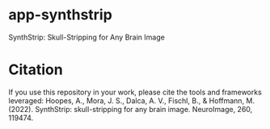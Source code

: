 # app-synthstrip
SynthStrip: Skull-Stripping for Any Brain Image

# Citation
If you use this repository in your work, please cite the tools and frameworks leveraged:
Hoopes, A., Mora, J. S., Dalca, A. V., Fischl, B., & Hoffmann, M. (2022). SynthStrip: skull-stripping for any brain image. NeuroImage, 260, 119474.
